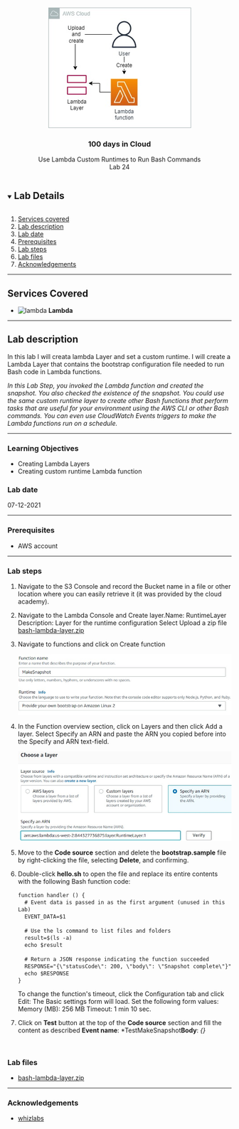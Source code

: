 

<br />

<p align="center">
  <a href="img/">
    <img src="img/lab24_diagram.jpg" alt="cloudofthings" width="321" height="271">
  </a>
  <h3 align="center">100 days in Cloud</h3>
<p align="center">
   Use Lambda Custom Runtimes to Run Bash Commands
    <br />
    Lab 24
    <br/>
  </p>





</p>

<details open="open">
  <summary><h2 style="display: inline-block">Lab Details</h2></summary>
  <ol>
    <li><a href="#services-covered">Services covered</a>
    <li><a href="#lab-description">Lab description</a></li>
    </li>
    <li><a href="#lab-date">Lab date</a></li>
    <li><a href="#prerequisites">Prerequisites</a></li>    
    <li><a href="#lab-steps">Lab steps</a></li>
    <li><a href="#lab-files">Lab files</a></li>
    <li><a href="#acknowledgements">Acknowledgements</a></li>
  </ol>
</details>

---

## Services Covered
* ![lambda](https://github.com/CloudedThings/100-Days-in-Cloud/blob/main/images/AWS_Lambda.png) **Lambda**

---

## Lab description

In this lab I will creata lambda Layer and set a custom runtime. I will create a Lambda Layer that contains the bootstrap configuration file needed to run Bash code in Lambda functions. 

*In this Lab Step, you invoked the Lambda function and created the snapshot. You also checked the existence of the snapshot. You could use the same custom runtime layer to create other Bash functions that perform tasks that are useful for your environment using the AWS CLI or other Bash commands. You can even use CloudWatch Events triggers to make the Lambda functions run on a schedule.*


---

### Learning Objectives
* Creating Lambda Layers
* Creating custom runtime Lambda function

### Lab date
07-12-2021

---

### Prerequisites
* AWS account

---

### Lab steps
1. Navigate to the S3 Console and record the Bucket name in a file or other location where you can easily retrieve it (it was provided by the cloud academy).

1.  Navigate to the Lambda Console and  Create layer.Name: RuntimeLayer
   Description: Layer for the runtime configuration
   Select Upload a zip file [bash-lambda-layer.zip](bash-lambda-layer.zip)
   
1. Navigate to functions and click on Create function

   ![runtime](img/lab24_runtime.jpg)
   
1. In the Function overview section, click on Layers and then click Add a layer.  Select Specify an ARN and paste the ARN you copied before into the Specify and ARN text-field. 

   ![runtime-layer](img/lab24_runtime_layer.jpg)
   
1. Move to the **Code source** section and delete the **bootstrap.sample** file by right-clicking the file, selecting **Delete**, and confirming. 

1. Double-click **hello.sh** to open the file and replace its entire contents with the following Bash function code:

   ```
   function handler () {
     # Event data is passed in as the first argument (unused in this Lab)
     EVENT_DATA=$1 
     
     # Use the ls command to list files and folders
     result=$(ls -a)
     echo $result
   
     # Return a JSON response indicating the function succeeded
     RESPONSE="{\"statusCode\": 200, \"body\": \"Snapshot complete\"}"
     echo $RESPONSE
   }
   ```
   
   To change the function's timeout, click the Configuration tab and click Edit: The Basic settings form will load. Set the following form values: Memory (MB): 256 MB Timeout: 1 min 10 sec. 
   
1. Click on **Test** button at the top of the **Code source** section and fill the content as described **Event name**: *TestMakeSnapshot**Body**: *{}*



​    


### Lab files

* [bash-lambda-layer.zip](bash-lambda-layer.zip)
---

### Acknowledgements
* [whizlabs](https://play.whizlabs.com/site/task_details?lab_type=1&task_id=66&quest_id=35)

